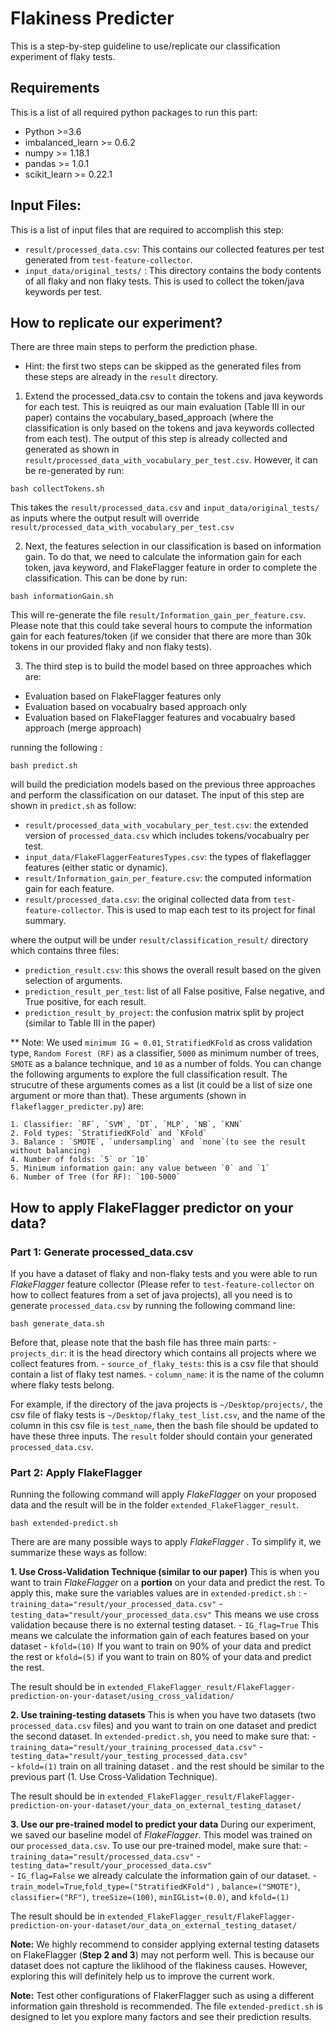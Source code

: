 # Flakiness Predicter

This is a step-by-step guideline to use/replicate our classification experiment of flaky tests.   

## Requirements
This is a list of all required python packages to run this part:
- Python >=3.6
- imbalanced_learn >= 0.6.2
- numpy >= 1.18.1
- pandas >= 1.0.1
- scikit_learn >= 0.22.1


## Input Files:
This is a list of input files that are required to accomplish this step:
* `result/processed_data.csv`: 
	This contains our collected features per test generated from `test-feature-collector`. 
* `input_data/original_tests/` :
	This directory contains the body contents of all flaky and non flaky tests. This is used to collect the token/java keywords per test. 

## How to replicate our experiment?
There are three main steps to perform the prediction phase. 
* Hint: the first two steps can be skipped as the generated files from these steps are already in the `result` directory. 

1. Extend the processed_data.csv to contain the tokens and java keywords for each test. This is reuiqred as our main evaluation (Table III in our paper) contains the vocabulary_based_approach (where the classification is only based on the tokens and java keywords collected from each test). The output of this step is already collected and generated as shown in `result/processed_data_with_vocabulary_per_test.csv`. However, it can be re-generated by run:

```console
bash collectTokens.sh
```
This takes the `result/processed_data.csv` and `input_data/original_tests/` as inputs where the output result will override `result/processed_data_with_vocabulary_per_test.csv`


2. Next, the features selection in our classification is based on information gain. To do that, we need to calculate the information gain for each token, java keyword, and FlakeFlagger feature in order to complete the classification. This can be done by run:

```console
bash informationGain.sh
```
This will re-generate the file `result/Information_gain_per_feature.csv`. Please note that this could take several hours to compute the information gain for each features/token (if we consider that there are more than 30k tokens in our provided flaky and non flaky tests).

3. The third step is to build the model based on three approaches which are:
- Evaluation based on FlakeFlagger features only 
- Evaluation based on vocabualry based approach only
- Evaluation based on FlakeFlagger features and vocabualry based approach (merge approach)

running the following :
```console
bash predict.sh
``` 

will build the prediciation models based on the previous three approaches and perform the classification on our dataset. The input of this step are shown in `predict.sh` as follow:
- `result/processed_data_with_vocabulary_per_test.csv`: the extended version of `processed_data.csv` which includes tokens/vocabualry per test.
- `input_data/FlakeFlaggerFeaturesTypes.csv`: the types of flakeflagger features (either static or dynamic).
- `result/Information_gain_per_feature.csv`: the computed information gain for each feature.
- `result/processed_data.csv`: the original collected data from `test-feature-collector`. This is used to map each test to its project for final summary. 

where the output will be under `result/classification_result/` directory which contains three files:
- `prediction_result.csv`: this shows the overall result based on the given selection of arguments.
- `prediction_result_per_test`: list of all False positive, False negative, and True positive, for each result.
- `prediction_result_by_project`: the confusion matrix split by project (similar to Table III in the paper)


** Note: We used `minimum IG = 0.01`, `StratifiedKFold` as cross validation type, `Random Forest (RF)` as a classifier, `5000` as minimum number of trees, `SMOTE` as a balance technique, and `10` as a number of folds. You can change the following arguments to explore the full classification result. The strucutre of these arguments comes as a list (it could be a list of size one argument or more than that). These arguments (shown in `flakeflagger_predicter.py`) are:

	1. Classifier: `RF`, `SVM`, `DT`, `MLP`, `NB`, `KNN` 
	2. Fold types: `StratifiedKFold` and `KFold`
	3. Balance : `SMOTE`, `undersampling` and `none`(to see the result without balancing)
	4. Number of folds: `5` or `10`
	5. Minimum information gain: any value between `0` and `1`
	6. Number of Tree (for RF): `100-5000`
	


## How to apply FlakeFlagger predictor on your data?

### Part 1: Generate processed_data.csv

If you have a dataset of flaky and non-flaky tests and you were able to run *FlakeFlagger* feature collector (Please refer to `test-feature-collector` on how to collect features from a set of java projects), all you need is to generate `processed_data.csv` by running the following command line:

```console
bash generate_data.sh
``` 
Before that, please note that the bash file has three main parts:
	- `projects_dir`: it is the head directory which contains all projects where we collect features from.
	- `source_of_flaky_tests`: this is a csv file that should contain a list of flaky test names.
	- `column_name`: it is the name of the column where flaky tests belong.

For example, if the directory of the java projects is `~/Desktop/projects/`, the csv file of flaky tests is `~/Desktop/flaky_test_list.csv`, and the name of the column in this csv file is `test_name`, then the bash file should be updated to have these three inputs. The `result` folder should contain your generated `processed_data.csv`.

### Part 2: Apply FlakeFlagger 

Running the following command will apply *FlakeFlagger* on your proposed data and the result will be in the folder `extended_FlakeFlagger_result`. 
```console
bash extended-predict.sh
``` 
There are are many possible ways to apply *FlakeFlagger* . To simplify it, we summarize these ways as follow: 

**1. Use Cross-Validation Technique (similar to our paper)**
	This is when you want to train *FlakeFlagger* on a **portion** on your data and predict the rest. To apply this, make sure the variables values are in `extended-predict.sh` :
		- `training_data="result/your_processed_data.csv"`
		- `testing_data="result/your_processed_data.csv"`  This means we use cross validation because there is no external testing dataset. 
		- `IG_flag=True`  This means we calculate the information gain of each features based on your dataset
		- `kfold=(10)` If you want to train on 90% of your data and predict the rest or `kfold=(5)` if you want to train on 80% of your data and predict the rest.

The result should be in `extended_FlakeFlagger_result/FlakeFlagger-prediction-on-your-dataset/using_cross_validation/`	

**2. Use training-testing datasets**
	This is when you have two datasets (two `processed_data.csv` files) and you want to train on one dataset and predict the second dataset. In `extended-predict.sh`, you need to make sure that:
		- `training_data="result/your_training_processed_data.csv"`
		- `testing_data="result/your_testing_processed_data.csv"`  
		- `kfold=(1)` train on all training dataset .
	and the rest should be similar to the previous part (1. Use Cross-Validation Technique). 

The result should be in `extended_FlakeFlagger_result/FlakeFlagger-prediction-on-your-dataset/your_data_on_external_testing_dataset/`

**3. Use our pre-trained model to predict your data** 
	During our experiment, we saved our baseline model of *FlakeFlagger*. This model was trained on our `processed_data.csv`. To use our pre-trained model, make sure that:
		- `training_data="result/processed_data.csv"`
		- `testing_data="result/your_processed_data.csv"`  
		- `IG_flag=False`  we already calculate the information gain of our dataset.
		- `train_model=True`,`fold_type=("StratifiedKFold")` , `balance=("SMOTE")`, `classifier=("RF")`, `treeSize=(100)`, `minIGList=(0.0)`, and `kfold=(1)` 
	
The result should be in `extended_FlakeFlagger_result/FlakeFlagger-prediction-on-your-dataset/our_data_on_external_testing_dataset/`


**Note:** 
We highly recommend to consider applying external testing datasets on FlakeFlagger (**Step 2 and 3**) may not perform well. This is because our dataset does not capture the liklihood of the flakiness causes. However, exploring this will definitely help us to improve the current work.  

**Note:**
Test other configurations of FlakerFlagger such as using a different information gain threshold is recommended. The file  `extended-predict.sh` is designed to let you explore many factors and see their prediction results.  
